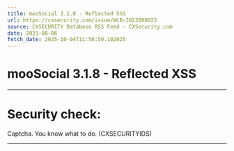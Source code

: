 ```yaml
---
title: mooSocial 3.1.8 - Reflected XSS
url: https://cxsecurity.com/issue/WLB-2023080023
source: CXSECURITY Database RSS Feed - CXSecurity.com
date: 2023-08-06
fetch_date: 2025-10-04T11:58:50.102025
---
```


# mooSocial 3.1.8 - Reflected XSS

---

# Security check:

Captcha. You know what to do. (CXSECURITYIDS)

---